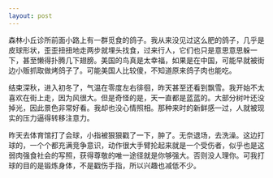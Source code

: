 ```yaml
---
layout: post
---
```

森林小丘诊所前面小路上有一群觅食的鸽子。我从来没见过这么肥的鸽子，几乎是皮球形状，歪歪扭扭地走两步就埋头找食，过来行人，它们也只是意思意思躲一下，甚至懒得扑腾几下翅膀。美国的鸟真是太幸福，如果是在中国，可能早就被街边小贩抓取做烤鸽子了。可能美国人比较傻，不知道原来鸽子肉也能吃。

结束深秋，进入初冬了，气温在零度左右徘徊，昨天甚至还看到飘雪。我开始不太喜欢在街上走，因为风很大。但是奇怪的是，天一直都是蓝蓝的。大部分树叶还没掉光，因此景色非常好看。我却也没心情照相。那种来时的新鲜感一过，人就被现实的压力逼得转移注意力。

昨天去体育馆打了会球，小指被狠狠戳了一下，肿了。无奈退场，去洗澡。这边打球的，一个个都充满竞争意识，动作很大手臂抡起来就是一个受伤者，似乎也是这弱肉强食社会的写照，获得尊敬的唯一途径就是你够强大。否则没人理你。可我打球的目的是锻炼身体，不是戳伤手指，所以兴趣也减低不少。
